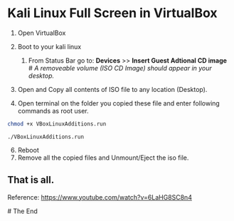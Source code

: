 # Kali Linux Full Screen in VirtualBox

1. Open VirtualBox
2. Boot to your kali linux
    1. From Status Bar go to: **Devices** >> **Insert Guest Adtional CD image**
    <br>\# *A removeable volume (ISO CD Image) should appear in your desktop.*

3. Open and Copy all contents of ISO file to any location (Desktop).
4. Open terminal on the folder you copied these file and enter following commands as root user.
```sh
chmod +x VBoxLinuxAdditions.run
```
```
./VBoxLinuxAdditions.run
```
6. Reboot
7. Remove all the copied files and Unmount/Eject the iso file.
## That is all.

Reference: https://www.youtube.com/watch?v=6LaHG8SC8n4

\# The End
